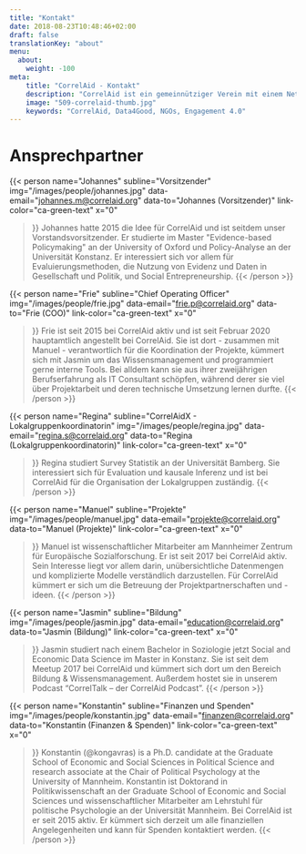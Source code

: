 ```yaml
---
title: "Kontakt"
date: 2018-08-23T10:48:46+02:00
draft: false
translationKey: "about"
menu:
  about:
    weight: -100
meta:
    title: "CorrelAid - Kontakt"
    description: "CorrelAid ist ein gemeinnütziger Verein mit einem Netzwerk von 1400 ehrenamtlichen Datenanalyst*innen."
    image: "509-correlaid-thumb.jpg"
    keywords: "CorrelAid, Data4Good, NGOs, Engagement 4.0"
---
```



# Ansprechpartner



{{< person 
    name="Johannes"
    subline="Vorsitzender"
    img="/images/people/johannes.jpg"
    data-email="johannes.m@correlaid.org"
    data-to="Johannes (Vorsitzender)"
    link-color="ca-green-text"
    x="0"
>}}
Johannes hatte 2015 die Idee für CorrelAid und ist seitdem unser Vorstandsvorsitzender. Er studierte im Master "Evidence-based Policymaking" an der University of Oxford und Policy-Analyse an der Universität Konstanz. Er interessiert sich vor allem für Evaluierungsmethoden, die Nutzung von Evidenz und Daten in Gesellschaft und Politik, und Social Entrepreneurship.
{{< /person >}}

{{< person 
    name="Frie"
    subline="Chief Operating Officer"
    img="/images/people/frie.jpg"
    data-email="frie.p@correlaid.org"
    data-to="Frie (COO)"
    link-color="ca-green-text"
    x="0"
>}}
   Frie ist seit 2015 bei CorrelAid aktiv und ist seit Februar 2020 hauptamtlich angestellt bei CorrelAid. Sie ist dort - zusammen mit Manuel - verantwortlich für die Koordination der Projekte, kümmert sich mit Jasmin um das Wissensmanagement und programmiert gerne interne Tools.  Bei alldem kann sie aus ihrer zweijährigen Berufserfahrung als IT Consultant schöpfen, während derer sie viel über Projektarbeit und deren technische Umsetzung lernen durfte. 
{{< /person >}}

{{< person 
    name="Regina"
    subline="CorrelAidX - Lokalgruppenkoordinatorin"
    img="/images/people/regina.jpg"
    data-email="regina.s@correlaid.org"
    data-to="Regina (Lokalgruppenkoordinatorin)"
    link-color="ca-green-text"
    x="0"
>}}
    Regina studiert Survey Statistik an der Universität Bamberg. Sie interessiert sich für Evaluation und kausale Inferenz und ist bei CorrelAid für die Organisation der Lokalgruppen zuständig.
{{< /person >}}


{{< person 
    name="Manuel"
    subline="Projekte"
    img="/images/people/manuel.jpg"
    data-email="projekte@correlaid.org"
    data-to="Manuel (Projekte)"
    link-color="ca-green-text"
    x="0"
>}}
    Manuel ist wissenschaftlicher Mitarbeiter am Mannheimer Zentrum für Europäische Sozialforschung. Er ist seit 2017 bei CorrelAid aktiv. Sein Interesse liegt vor allem darin, unübersichtliche Datenmengen und komplizierte Modelle verständlich darzustellen. Für CorrelAid kümmert er sich um die Betreuung der Projektpartnerschaften und -ideen.
{{< /person >}}

{{< person 
    name="Jasmin"
    subline="Bildung"
    img="/images/people/jasmin.jpg"
    data-email="education@correlaid.org"
    data-to="Jasmin (Bildung)"
    link-color="ca-green-text"
    x="0"
>}}
    Jasmin studiert nach einem Bachelor in Soziologie jetzt Social and Economic Data Science im Master in Konstanz. Sie ist seit dem Meetup 2017 bei CorrelAid und kümmert sich dort um den Bereich Bildung & Wissensmanagement. Außerdem hostet sie in unserem Podcast “CorrelTalk – der CorrelAid Podcast”.
{{< /person >}}


{{< person 
    name="Konstantin"
    subline="Finanzen und Spenden"
    img="/images/people/konstantin.jpg"
    data-email="finanzen@correlaid.org"
    data-to="Konstantin  (Finanzen & Spenden)"
    link-color="ca-green-text"
    x="0"
>}}
Konstantin (@kongavras) is a Ph.D. candidate at the Graduate School
    of Economic and Social Sciences in Political Science and research associate at
    the Chair of Political Psychology at the University of Mannheim.
Konstantin ist Doktorand in Politikwissenschaft an der Graduate School
    of Economic and Social Sciences und wissenschaftlicher Mitarbeiter am Lehrstuhl für politische Psychologie an der Universität Mannheim. Bei CorrelAid ist er seit 2015 aktiv. Er kümmert sich derzeit um alle finanziellen Angelegenheiten und kann für Spenden kontaktiert werden. 
{{< /person >}}